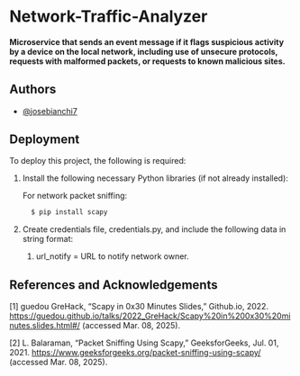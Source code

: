 # Network-Traffic-Analyzer

#### Microservice that sends an event message if it flags suspicious activity by a device on the local network, including use of unsecure protocols, requests with malformed packets, or requests to known malicious sites.

## Authors

- [@josebianchi7](https://github.com/josebianchi7)


## Deployment

To deploy this project, the following is required:

1. Install the following necessary Python libraries (if not already installed):

    For network packet sniffing:
    ```bash
      $ pip install scapy
    ```

2. Create credentials file, credentials.py, and include the following data in string format:
  
    1. url_notify = URL to notify network owner.




## References and Acknowledgements

[1] guedou GreHack, “Scapy in 0x30 Minutes Slides,” Github.io, 2022. https://guedou.github.io/talks/2022_GreHack/Scapy%20in%200x30%20minutes.slides.html#/ (accessed Mar. 08, 2025).

[2] L. Balaraman, “Packet Sniffing Using Scapy,” GeeksforGeeks, Jul. 01, 2021. https://www.geeksforgeeks.org/packet-sniffing-using-scapy/ (accessed Mar. 08, 2025).
